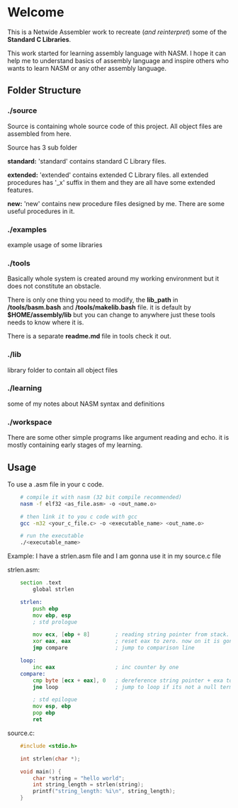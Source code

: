 # Welcome

This is a Netwide Assembler work to recreate (_and reinterpret_) some of the **Standard C Libraries**.

This work started for learning assembly language with NASM. I hope it can help me to understand basics of assembly language and inspire others who wants to learn NASM or any other assembly language.

## Folder Structure

### ./source

Source is containing whole source code of this project. All object files are assembled from here.

Source has 3 sub folder

**standard:** 'standard' contains standard C Library files.

**extended:** 'extended' contains extended C Library files. all extended procedures has '\_x' suffix in them and they are all have some extended features.

**new:** 'new' contains new procedure files designed by me. There are some useful procedures in it.

### ./examples

example usage of some libraries

### ./tools

Basically whole system is created around my working environment but it does not constitute an obstacle.

There is only one thing you need to modify, the **lib_path** in **/tools/basm.bash** and **/tools/makelib.bash** file. it is default by **$HOME/assembly/lib** but you can change to anywhere just these tools needs to know where it is.

There is a separate **readme.md** file in tools check it out.

### ./lib

library folder to contain all object files

### ./learning

some of my notes about NASM syntax and definitions

### ./workspace

There are some other simple programs like argument reading and echo. it is mostly containing early stages of my learning.

## Usage

To use a .asm file in your c code.

```bash
    # compile it with nasm (32 bit compile recommended)
    nasm -f elf32 <as_file.asm> -o <out_name.o>

    # then link it to you c code with gcc
    gcc -m32 <your_c_file.c> -o <executable_name> <out_name.o>

    # run the executable
    ./<executable_name>
```

Example:
I have a strlen.asm file
and I am gonna use it in my source.c file

strlen.asm:

```asm
    section .text
        global strlen

    strlen:
        push ebp
        mov ebp, esp
        ; std prologue

        mov ecx, [ebp + 8]        ; reading string pointer from stack.
        xor eax, eax              ; reset eax to zero. now on it is gonna keep the char count.
        jmp compare               ; jump to comparison line

    loop:
        inc eax                   ; inc counter by one
    compare:
        cmp byte [ecx + eax], 0   ; dereference string pointer + exa to get value of char.
        jne loop                  ; jump to loop if its not a null terminator (0)

        ; std epilogue
        mov esp, ebp
        pop ebp
        ret
```

source.c:

```c
    #include <stdio.h>

    int strlen(char *);

    void main() {
        char *string = "hello world";
        int string_length = strlen(string);
        printf("string_length: %i\n", string_length);
    }
```
